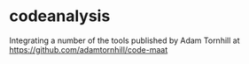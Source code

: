 # codeanalysis

Integrating a number of the tools published by Adam Tornhill at https://github.com/adamtornhill/code-maat
